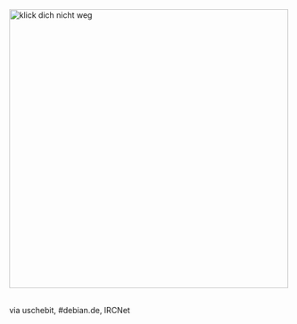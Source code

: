<html><body><img src="http://www.die-welt.net/upload/klickdichnichtweg.jpg" width="500" alt="klick dich nicht weg"><br>

<br>

via uschebit, #debian.de, IRCNet</body></html>